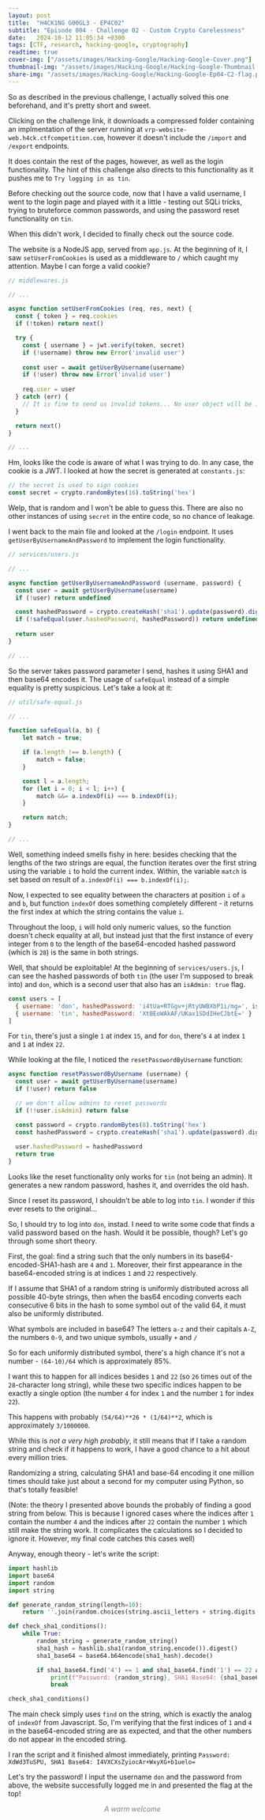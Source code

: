 ```yaml
---
layout: post
title:  "H4CK1NG G00GL3 - EP4C02"
subtitle: "Episode 004 - Challenge 02 - Custom Crypto Carelessness"
date:   2024-10-12 11:05:34 +0300
tags: [CTF, research, hacking-google, cryptography]
readtime: true
cover-img: ["/assets/images/Hacking-Google/Hacking-Google-Cover.png"]
thumbnail-img: "/assets/images/Hacking-Google/Hacking-Google-Thumbnail.png"
share-img: "/assets/images/Hacking-Google/Hacking-Google-Ep04-C2-flag.png"
---
```


So as described in the previous challenge, I actually solved this one beforehand, and it's pretty short and sweet.

Clicking on the challenge link, it downloads a compressed folder containing an implmentation of the server running at `vrp-website-web.h4ck.ctfcompetition.com`, however it doesn't include the `/import` and `/export` endpoints.

It does contain the rest of the pages, however, as well as the login functionality. The hint of this challenge also directs to this functionality as it pushes me to `Try logging in as tin`.

Before checking out the source code, now that I have a valid username, I went to the login page and played with it a little - testing out SQLi tricks, trying to bruteforce common passwords, and using the password reset functionality on `tin`.

When this didn't work, I decided to finally check out the source code. 

The website is a NodeJS app, served from `app.js`. At the beginning of it, I saw `setUserFromCookies` is used as a middleware to `/` which caught my attention. Maybe I can forge a valid cookie?

```js
// middlewares.js

// ...

async function setUserFromCookies (req, res, next) {
  const { token } = req.cookies
  if (!token) return next()

  try {
    const { username } = jwt.verify(token, secret)
    if (!username) throw new Error('invalid user')
    
    const user = await getUserByUsername(username)
    if (!user) throw new Error('invalid user')
    
    req.user = user
  } catch (err) {
    // It is fine to send us invalid tokens... No user object will be injected in this case.
  }

  return next()
}

// ...
```

Hm, looks like the code is aware of what I was trying to do. In any case, the cookie is a JWT. I looked at how the secret is generated at `constants.js`:

```js
// the secret is used to sign cookies
const secret = crypto.randomBytes(16).toString('hex')
```

Welp, that is random and I won't be able to guess this. There are also no other instances of using `secret` in the entire code, so no chance of leakage.

I went back to the main file and looked at the `/login` endpoint. It uses `getUserByUsernameAndPassword` to implement the login functionality.

```js
// services/users.js

// ...

async function getUserByUsernameAndPassword (username, password) {
  const user = await getUserByUsername(username)
  if (!user) return undefined

  const hashedPassword = crypto.createHash('sha1').update(password).digest('base64')
  if (!safeEqual(user.hashedPassword, hashedPassword)) return undefined
  
  return user
}

// ...
```

So the server takes password parameter I send, hashes it using SHA1 and then base64 encodes it. The usage of `safeEqual` instead of a simple equality is pretty suspicious. Let's take a look at it:

```js
// util/safe-equal.js

// ...

function safeEqual(a, b) {
    let match = true;

    if (a.length !== b.length) {
        match = false;
    }

    const l = a.length;
    for (let i = 0; i < l; i++) {
        match &&= a.indexOf(i) === b.indexOf(i);
    }

    return match;
}

// ...
```

Well, something indeed smells fishy in here: besides checking that the lengths of the two strings are equal, the function iterates over the first string using the variable `i` to hold the current index. Within, the variable `match` is set based on result of `a.indexOf(i) === b.indexOf(i);`. 

Now, I expected to see equality between the characters at position `i` of `a` and `b`, but function `indexOf` does something completely different - it returns the first index at which the string contains the value `i`. 

Throughout the loop, `i` will hold only numeric values, so the function doesn't check equality at all, but instead just that the first instance of every integer from `0` to the length of the base64-encoded hashed password (which is `28`) is the same in both strings.

Well, that should be exploitable! At the beginning of `services/users.js`, I can see the hashed passwords of both `tin` (the user I'm supposed to break into) and `don`, which is a second user that also has an `isAdmin: true` flag.

```js
const users = [
  { username: 'don', hashedPassword: 'i4tUa+RTGgv+jRtyUWBXbP1i/mg=', isAdmin: true },
  { username: 'tin', hashedPassword: 'XtBEoWAkAF/UKax1SDdIHeCJbtE=' }
]
```

For `tin`, there's just a single `1` at index `15`, and for `don`, there's `4` at index `1` and `1` at index `22`.

While looking at the file, I noticed the `resetPasswordByUsername` function:

```js
async function resetPasswordByUsername (username) {
  const user = await getUserByUsername(username)
  if (!user) return false

  // we don't allow admins to reset passwords
  if (!!user.isAdmin) return false

  const password = crypto.randomBytes(8).toString('hex')
  const hashedPassword = crypto.createHash('sha1').update(password).digest('base64')
  
  user.hashedPassword = hashedPassword
  return true
}
```

Looks like the reset functionality only works for `tin` (not being an admin). It generates a new random password, hashes it, and overrides the old hash. 

Since I reset its password, I shouldn't be able to log into `tin`. I wonder if this ever resets to the original...

So, I should try to log into `don`, instad. I need to write some code that finds a valid password based on the hash. Would it be possible, though? Let's go through some short theory.

First, the goal: find a string such that the only numbers in its base64-encoded-SHA1-hash are `4` and `1`. Moreover, their first appearance in the base64-encoded string is at indices `1` and `22` respectively.

If I assume that SHA1 of a random string is uniformly distributed across all possible 40-byte strings, then when the bas64 encoding converts each consecutive 6 bits in the hash to some symbol out of the valid 64, it must also be uniformly distributed. 

What symbols are included in base64? The letters `a-z` and their capitals `A-Z`, the numbers `0-9`, and two unique symbols, usually `+` and `/`

So for each uniformly distributed symbol, there's a high chance it's not a number - `(64-10)/64` which is approximately 85%. 

I want this to happen for all indices besides `1` and `22` (so `26` times out of the `28`-character long string), while these two specific indices happen to be exactly a single option (the number `4` for index `1` and the number `1` for index `22`). 

This happens with probably `(54/64)**26 * (1/64)**2`, which is approximately `3/1000000`. 

While this is *not a very high probably*, it still means that if I take a random string and check if it happens to work, I have a good chance to a hit about every million tries. 

Randomizing a string, calculating SHA1 and base-64 encoding it one million times should take just about a second for my computer using Python, so that's totally feasible!

(Note: the theory I presented above bounds the probably of finding a good string from below. This is because I ignored cases where the indices after `1` contain the number `4` and the indices after `22` contain the number `1` which still make the string work. It complicates the calculations so I decided to ignore it. However, my final code catches this cases well)

Anyway, enough theory - let's write the script:

```py
import hashlib
import base64
import random
import string

def generate_random_string(length=10):
    return ''.join(random.choices(string.ascii_letters + string.digits, k=length))

def check_sha1_conditions():
    while True:
        random_string = generate_random_string()
        sha1_hash = hashlib.sha1(random_string.encode()).digest()
        sha1_base64 = base64.b64encode(sha1_hash).decode()

        if sha1_base64.find('4') == 1 and sha1_base64.find('1') == 22 and all(d not in sha1_base64 for d in '02356789'):
            print(f"Password: {random_string}, SHA1 Base64: {sha1_base64}")
            break

check_sha1_conditions()

```

The main check simply uses `find` on the string, which is exactly the analog of `indexOf` from Javascript. So, I'm verifying that the first indices of `1` and `4` in the base64-encoded string are as expected, and that the other numbers do not appear in the encoded string.

I ran the script and it finished almost immediately, printing `Password: XdWd3TuSPU, SHA1 Base64: I4VXCXsZyiocAr+WxyXG+b1uelo=`

Let's try the password! I input the username `don` and the password from above, the website successfully logged me in and presented the flag at the top!

<figure>
  <img style="display:block; margin-left: auto; margin-right: auto" src="/assets/images/Hacking-Google/Hacking-Google-Ep04-C2-flag.png" title="">
  <figcaption style="text-align: center; font-size:14px; color: gray"><i>A warm welcome</i></figcaption>
</figure>
